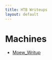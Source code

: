 ```yaml
---
title: HTB Writeups
layout: default
---
```


# Machines

- <a href="https://medium.com/@0xSh31lw41ker/hackthebox-meow-51d9d999d093" target="_blank" rel="noopener">Moew_Writup</a>
